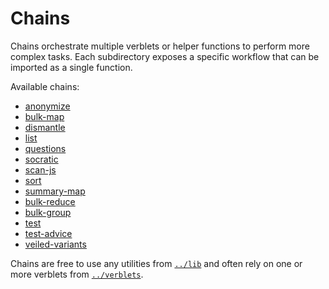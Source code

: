 # Chains

Chains orchestrate multiple verblets or helper functions to perform more complex tasks. Each subdirectory exposes a specific workflow that can be imported as a single function.

Available chains:

- [anonymize](./anonymize)
- [bulk-map](./bulk-map)
- [dismantle](./dismantle)
- [list](./list)
- [questions](./questions)
- [socratic](./socratic)
- [scan-js](./scan-js)
- [sort](./sort)
- [summary-map](./summary-map)
- [bulk-reduce](./bulk-reduce)
- [bulk-group](./bulk-group)
- [test](./test)
- [test-advice](./test-advice)
- [veiled-variants](./veiled-variants)

Chains are free to use any utilities from [`../lib`](../lib/README.md) and often rely on one or more verblets from [`../verblets`](../verblets/README.md).
